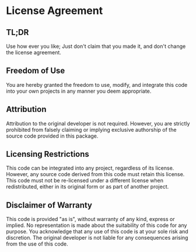 # License Agreement

## TL;DR
Use how ever you like; Just don't claim that you made it, and don't change the license agreement.

## Freedom of Use

You are hereby granted the freedom to use, modify, and integrate this code into your own projects in any manner you deem appropriate.

## Attribution

Attribution to the original developer is not required. However, you are strictly prohibited from falsely claiming or implying exclusive authorship of the  source code provided in this package.

## Licensing Restrictions

This code can be integrated into any project, regardless of its license. However, any source code derived from this code must retain this license. This code must not be re-licensed under a different license when redistributed, either in its original form or as part of another project.

## Disclaimer of Warranty

This code is provided "as is", without warranty of any kind, express or implied. No representation is made about the suitability of this code for any purpose. You acknowledge that any use of this code is at your sole risk and discretion. The original developer is not liable for any consequences arising from the use of this code.
